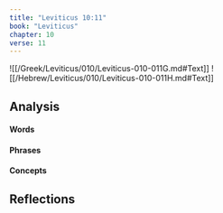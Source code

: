 ```yaml
---
title: "Leviticus 10:11"
book: "Leviticus"
chapter: 10
verse: 11
---
```

![[/Greek/Leviticus/010/Leviticus-010-011G.md#Text]]
![[/Hebrew/Leviticus/010/Leviticus-010-011H.md#Text]]

## Analysis

#### Words

#### Phrases

#### Concepts

## Reflections
